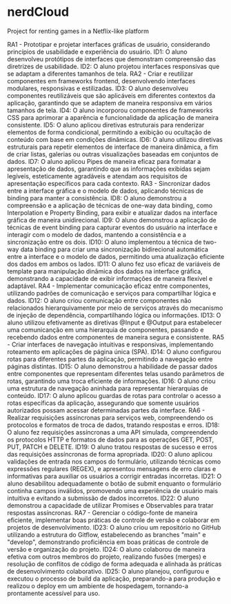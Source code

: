 # nerdCloud
Project for renting games in a Netflix-like platform

RA1 - Prototipar e projetar interfaces gráficas de usuário, considerando princípios de usabilidade e experiência do usuário.
ID1: O aluno desenvolveu protótipos de interfaces que demonstram compreensão das diretrizes de usabilidade.
ID2: O aluno projetou interfaces responsivas que se adaptam a diferentes tamanhos de tela.
RA2 - Criar e reutilizar componentes em frameworks frontend, desenvolvendo interfaces modulares, responsivas e estilizadas.
ID3: O aluno desenvolveu componentes reutilizáveis que são aplicáveis em diferentes contextos da aplicação, garantindo que se adaptem de maneira responsiva em vários tamanhos de tela.
ID4: O aluno incorporou componentes de frameworks CSS para aprimorar a aparência e funcionalidade da aplicação de maneira consistente.
ID5: O aluno aplicou diretivas estruturais para renderizar elementos de forma condicional, permitindo a exibição ou ocultação de conteúdo com base em condições dinâmicas.
ID6: O aluno utilizou diretivas estruturais para repetir elementos de interface de maneira dinâmica, a fim de criar listas, galerias ou outras visualizações baseadas em conjuntos de dados.
ID7: O aluno aplicou Pipes de maneira eficaz para formatar a apresentação de dados, garantindo que as informações exibidas sejam legíveis, esteticamente agradáveis e atendam aos requisitos de apresentação específicos para cada contexto.
RA3 - Sincronizar dados entre a interface gráfica e o modelo de dados, aplicando técnicas de binding para manter a consistência.
ID8: O aluno demonstrou a compreensão e a aplicação de técnicas de one-way data binding, como Interpolation e Property Binding, para exibir e atualizar dados na interface gráfica de maneira unidirecional.
ID9: O aluno demonstrou a aplicação de técnicas de event binding para capturar eventos do usuário na interface e interagir com o modelo de dados, mantendo a consistência e a sincronização entre os dois.
ID10: O aluno implementou a técnica de two-way data binding para criar uma sincronização bidirecional automática entre a interface e o modelo de dados, permitindo uma atualização eficiente dos dados em ambos os lados.
ID11: O aluno fez uso eficaz de variáveis de template para manipulação dinâmica dos dados na interface gráfica, demonstrando a capacidade de exibir informações de maneira flexível e adaptável.
RA4 - Implementar comunicação eficaz entre componentes, utilizando padrões de comunicação e serviços para compartilhar lógica e dados.
ID12: O aluno criou comunicação entre componentes não relacionados hierarquivamente por meio de serviços através do mecanismo de injeção de dependência, compartilhando lógica ou informações.
ID13: O aluno utilizou efetivamente as diretivas @Input e @Output para estabelecer uma comunicanção em uma hierarquia de componentes, passando e recebendo dados entre componentes de maneira segura e consistente.
RA5 - Criar interfaces de navegação intuitivas e responsivas, implementando roteamento em aplicações de página única (SPA).
ID14: O aluno configurou rotas para diferentes partes da aplicação, permitindo a navegação entre páginas distintas.
ID15: O aluno demonstrou a habilidade de passar dados entre componentes que representam diferentes telas usando parâmetros de rotas, garantindo uma troca eficiente de informações.
ID16: O aluno criou uma estrutura de navegação aninhada para representar hierarquias de conteúdo.
ID17: O aluno aplicou guardas de rotas para controlar o acesso a rotas específicas da aplicação, assegurando que somente usuários autorizados possam acessar determinadas partes da interface.
RA6 - Realizar requisições assíncronas para serviços web, compreendendo os protocolos e formatos de troca de dados, tratando respostas e erros.
ID18: O aluno fez requisições assíncronas a uma API simulada, compreendendo os protocolos HTTP e formatos de dados para as operações GET, POST, PUT, PATCH e DELETE.
ID19: O aluno tratou respostas de sucesso e erros das requisições assíncronas de forma apropriada.
ID20: O aluno aplicou validações de entrada nos campos do formulário, utilizando técnicas como expressões regulares (REGEX), e apresentou mensagens de erro claras e informativas para auxiliar os usuários a corrigir entradas incorretas.
ID21: O aluno desabilitou adequadamente o botão de submit enquanto o formulário continha campos inválidos, promovendo uma experiência de usuário mais intuitiva e evitando a submissão de dados incorretos.
ID22: O aluno demonstrou a capacidade de utilizar Promises e Observables para tratar respostas assíncronas.
RA7 - Gerenciar o código-fonte de maneira eficiente, implementar boas práticas de controle de versão e colaborar em projetos de desenvolvimento.
ID23: O aluno criou um repositório no GitHub utilizando a estrutura do Gitflow, estabelecendo as branches "main" e "develop", demonstrando proficiência em boas práticas de controle de versão e organização do projeto.
ID24: O aluno colaborou de maneira efetiva com outros membros do projeto, realizando fusões (merges) e resolução de conflitos de código de forma adequada e alinhada às práticas de desenvolvimento colaborativo.
ID25: O aluno planejou, configurou e executou o processo de build da aplicação, preparando-a para produção e realizou o deploy em um ambiente de hospedagem, tornando-a prontamente acessível para uso.
